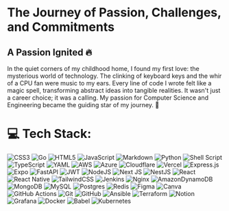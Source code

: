 # The Journey of Passion, Challenges, and Commitments

## **A Passion Ignited** 🔥

In the quiet corners of my childhood home, I found my first love: the mysterious world of technology. The clinking of keyboard keys and the whir of a CPU fan were music to my ears. Every line of code I wrote felt like a magic spell, transforming abstract ideas into tangible realities. It wasn't just a career choice; it was a calling. My passion for Computer Science and Engineering became the guiding star of my journey. 🌟

# 💻 Tech Stack:
![CSS3](https://img.shields.io/badge/css3-%231572B6.svg?style=for-the-badge&logo=css3&logoColor=white) ![Go](https://img.shields.io/badge/go-%2300ADD8.svg?style=for-the-badge&logo=go&logoColor=white) ![HTML5](https://img.shields.io/badge/html5-%23E34F26.svg?style=for-the-badge&logo=html5&logoColor=white) ![JavaScript](https://img.shields.io/badge/javascript-%23323330.svg?style=for-the-badge&logo=javascript&logoColor=%23F7DF1E) ![Markdown](https://img.shields.io/badge/markdown-%23000000.svg?style=for-the-badge&logo=markdown&logoColor=white) ![Python](https://img.shields.io/badge/python-3670A0?style=for-the-badge&logo=python&logoColor=ffdd54) ![Shell Script](https://img.shields.io/badge/shell_script-%23121011.svg?style=for-the-badge&logo=gnu-bash&logoColor=white) ![TypeScript](https://img.shields.io/badge/typescript-%23007ACC.svg?style=for-the-badge&logo=typescript&logoColor=white) ![YAML](https://img.shields.io/badge/yaml-%23ffffff.svg?style=for-the-badge&logo=yaml&logoColor=151515) ![AWS](https://img.shields.io/badge/AWS-%23FF9900.svg?style=for-the-badge&logo=amazon-aws&logoColor=white) ![Azure](https://img.shields.io/badge/azure-%230072C6.svg?style=for-the-badge&logo=microsoftazure&logoColor=white) ![Cloudflare](https://img.shields.io/badge/Cloudflare-F38020?style=for-the-badge&logo=Cloudflare&logoColor=white) ![Vercel](https://img.shields.io/badge/vercel-%23000000.svg?style=for-the-badge&logo=vercel&logoColor=white) ![Express.js](https://img.shields.io/badge/express.js-%23404d59.svg?style=for-the-badge&logo=express&logoColor=%2361DAFB) ![Expo](https://img.shields.io/badge/expo-1C1E24?style=for-the-badge&logo=expo&logoColor=#D04A37) ![FastAPI](https://img.shields.io/badge/FastAPI-005571?style=for-the-badge&logo=fastapi) ![JWT](https://img.shields.io/badge/JWT-black?style=for-the-badge&logo=JSON%20web%20tokens) ![NodeJS](https://img.shields.io/badge/node.js-6DA55F?style=for-the-badge&logo=node.js&logoColor=white) ![Next JS](https://img.shields.io/badge/Next-black?style=for-the-badge&logo=next.js&logoColor=white) ![NestJS](https://img.shields.io/badge/nestjs-%23E0234E.svg?style=for-the-badge&logo=nestjs&logoColor=white) ![React](https://img.shields.io/badge/react-%2320232a.svg?style=for-the-badge&logo=react&logoColor=%2361DAFB) ![React Native](https://img.shields.io/badge/react_native-%2320232a.svg?style=for-the-badge&logo=react&logoColor=%2361DAFB) ![TailwindCSS](https://img.shields.io/badge/tailwindcss-%2338B2AC.svg?style=for-the-badge&logo=tailwind-css&logoColor=white) ![Jenkins](https://img.shields.io/badge/jenkins-%232C5263.svg?style=for-the-badge&logo=jenkins&logoColor=white) ![Nginx](https://img.shields.io/badge/nginx-%23009639.svg?style=for-the-badge&logo=nginx&logoColor=white) ![AmazonDynamoDB](https://img.shields.io/badge/Amazon%20DynamoDB-4053D6?style=for-the-badge&logo=Amazon%20DynamoDB&logoColor=white) ![MongoDB](https://img.shields.io/badge/MongoDB-%234ea94b.svg?style=for-the-badge&logo=mongodb&logoColor=white) ![MySQL](https://img.shields.io/badge/mysql-4479A1.svg?style=for-the-badge&logo=mysql&logoColor=white) ![Postgres](https://img.shields.io/badge/postgres-%23316192.svg?style=for-the-badge&logo=postgresql&logoColor=white) ![Redis](https://img.shields.io/badge/redis-%23DD0031.svg?style=for-the-badge&logo=redis&logoColor=white) ![Figma](https://img.shields.io/badge/figma-%23F24E1E.svg?style=for-the-badge&logo=figma&logoColor=white) ![Canva](https://img.shields.io/badge/Canva-%2300C4CC.svg?style=for-the-badge&logo=Canva&logoColor=white) ![GitHub Actions](https://img.shields.io/badge/github%20actions-%232671E5.svg?style=for-the-badge&logo=githubactions&logoColor=white) ![Git](https://img.shields.io/badge/git-%23F05033.svg?style=for-the-badge&logo=git&logoColor=white) ![GitHub](https://img.shields.io/badge/github-%23121011.svg?style=for-the-badge&logo=github&logoColor=white) ![Ansible](https://img.shields.io/badge/ansible-%231A1918.svg?style=for-the-badge&logo=ansible&logoColor=white) ![Terraform](https://img.shields.io/badge/terraform-%235835CC.svg?style=for-the-badge&logo=terraform&logoColor=white) ![Notion](https://img.shields.io/badge/Notion-%23000000.svg?style=for-the-badge&logo=notion&logoColor=white) ![Grafana](https://img.shields.io/badge/grafana-%23F46800.svg?style=for-the-badge&logo=grafana&logoColor=white) ![Docker](https://img.shields.io/badge/docker-%230db7ed.svg?style=for-the-badge&logo=docker&logoColor=white) ![Babel](https://img.shields.io/badge/Babel-F9DC3e?style=for-the-badge&logo=babel&logoColor=black) ![Kubernetes](https://img.shields.io/badge/kubernetes-%23326ce5.svg?style=for-the-badge&logo=kubernetes&logoColor=white)

<!-- # 📊 GitHub Stats:
![](https://github-readme-stats.vercel.app/api?username=shaikahmadnawaz&theme=dark&hide_border=false&include_all_commits=true&count_private=true)<br/>
![](https://github-readme-streak-stats.herokuapp.com/?user=shaikahmadnawaz&theme=dark&hide_border=false)<br/>
![](https://github-readme-stats.vercel.app/api/top-langs/?username=shaikahmadnawaz&theme=dark&hide_border=false&include_all_commits=true&count_private=true&layout=compact)

The road to success is rarely smooth, and mine was peppered with formidable challenges. Learning the intricate dance of programming languages like Python and JavaScript felt like mastering new dialects. React JS and SQL were my canvases, where I painted with code. But it wasn't always easy. Each bug in the code, every unexpected error message was a puzzle to be solved, a lesson in resilience. I remember the sleepless nights spent unraveling complex algorithms, only to find joy in the 'Eureka!' moment when everything clicked into place. 💡

## **The Commitment to Excellence** 🎯

![Collaboration GIF](https://media.giphy.com/media/l0MYt5jPR6QX5pnqM/giphy.gif)

My journey didn't stop at personal achievement. I committed myself to the broader community, sharing knowledge and fostering a spirit of collaboration. I took on roles that allowed me to mentor aspiring developers, contribute to open-source projects, and teach the fundamentals of coding to eager learners. My education at [Vasireddy Venkatadri Institute of Technology](https://www.vvitguntur.com/) in Guntur, Andhra Pradesh, was the crucible where my skills were honed and my dedication solidified. 📚

## **Skills and Expertise** 🛠️

![Technical Skills Image](https://media.giphy.com/media/xT9IgzoKnwFNmISR8I/giphy.gif)

In the realm of technology, my toolkit is extensive. I'm proficient in Python, JavaScript, React JS, and SQL. My understanding of computer science fundamentals, from object-oriented design to data structures and algorithms, underpins my problem-solving prowess. Familiarity with Linux, particularly Ubuntu and Pop OS, and proficiency with development tools like Visual Studio Code, Git, GitHub, and Postman, round out my technical capabilities. 💻

## **A Portfolio of Projects** 🚀

My projects are a testament to my passion and perseverance:

1. **[Article Summarizer GPT-4](https://github.com/PREMSAITEJA/ArticleSummarize)** (June 2023 - January 2024)
   - ![Project Image](https://upload.wikimedia.org/wikipedia/commons/thumb/f/f1/Newspaper_-_Idil_Keysan_-_Wikimedia_Giphy_stickers_2019.gif/1024px-Newspaper_-_Idil_Keysan_-_Wikimedia_Giphy_stickers_2019.gif)
   - Utilizing the power of React.js and Tailwind CSS, I crafted a portfolio website that wasn’t just functional but visually captivating. Summarizing articles and webpages became a breeze, transforming complex information into digestible snippets. ✨

2. **[Real-Time Road Damage Detection](https://github.com/PREMSAITEJA/RoadDamageDetection)** (April 2024 - June 2024)
   - ![Road Damage Detection Image](https://media4.giphy.com/media/v1.Y2lkPTc5MGI3NjExOHdhY3Z3dGpnMTgyZDd4dTNqZTRwa3owYXJkMHI3ODV2a3V1OGcxeiZlcD12MV9pbnRlcm5hbF9naWZfYnlfaWQmY3Q9Zw/PY0Vfk0a0lyVfnJour/giphy.gif)
   - Harnessing the YOLOv8 deep learning model, I developed an application that detects and classifies road damage in real-time. Whether it’s longitudinal cracks or potholes, my system helps enhance road safety and infrastructure maintenance. 🚧

3. **[Natural Disaster Prediction](https://github.com/PREMSAITEJA/NaturalDisasterPredict)** (August 2024 - November 2024)
   - ![Disaster Prediction Image](https://blogger.googleusercontent.com/img/b/R29vZ2xl/AVvXsEgH4h-E0m8EJRz6SKyeDrw7KzWG3pyPFBQl_jUr9asQcqEarNndBcdaMigbhS1Qv1FKlZBkZIGrGD5iwz64bUmsDoN9ZFjxct7tHLSgSSu_ZjMSldxmqGueDBUrb0KpwGaE13Jp/s400/Chris_0910_930pm_watervapor.gif)
   - Combining time series prediction algorithms with machine learning models, I created a system to predict natural disasters like floods and earthquakes. This project, hosted on Azure, provides real-time alerts, helping communities prepare for potential threats. 🌍

## **Achievements and Accolades** 🏆

My dedication has been recognized through various achievements. I participated in a national-level hackathon focused on web development in Delhi. Earning a [Google Cloud Skills](https://www.cloudskills.io/) certificate validated my expertise as a Cloud Architect. Additionally, a certificate in [Mobile Application Development](https://www.coursera.org/specializations/mobile-application-development) showcased my proficiency in this crucial area. 🎓

My story is one of passion, perseverance, and a commitment to excellence. As I continue on this journey, I look forward to connecting with like-minded individuals and creating something extraordinary together. 🤝

Thank you for taking the time to learn about my journey. Let's connect and create something amazing together! 🌟

**Connect with me:**
- [GitHub Profile](https://github.com/PREMSAITEJA)
- [LinkedIn Profile](https://www.linkedin.com/in/thulva-pram-sai-teja-51b0ab244/)
